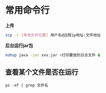 # 常用命令行

**上传**

```sh
scp -r [本地文件位置] 用户名@远程ip地址:文件地址
```

**后台运行jar包**

```sh
nohup java -jar xxx.jar >打印要放的日志文件 &
```

## 查看某个文件是否在运行

```shell
ps -ef | grep 文件名
```
